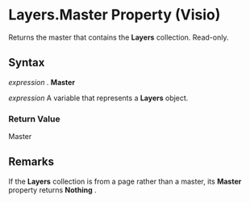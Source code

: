 
# Layers.Master Property (Visio)

Returns the master that contains the  **Layers** collection. Read-only.


## Syntax

 _expression_ . **Master**

 _expression_ A variable that represents a **Layers** object.


### Return Value

Master


## Remarks

If the  **Layers** collection is from a page rather than a master, its **Master** property returns **Nothing** .


